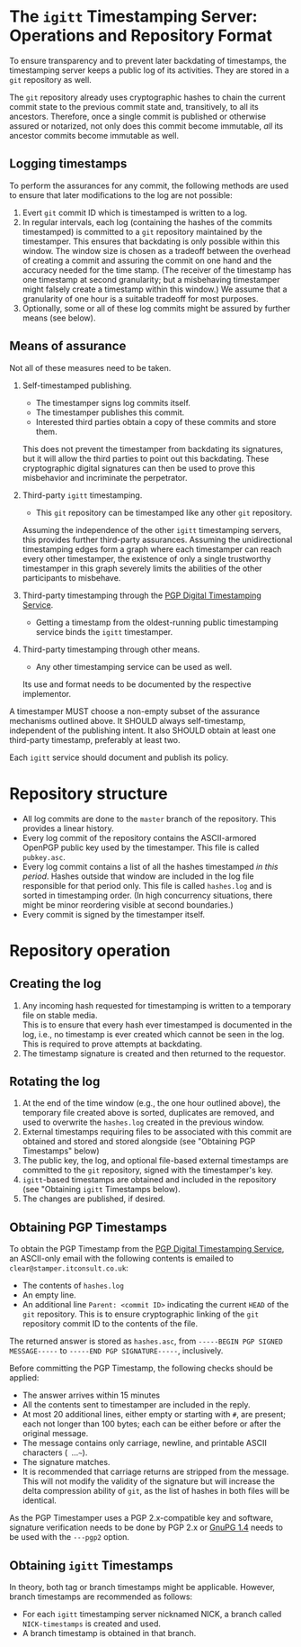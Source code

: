 # The `igitt` Timestamping Server: Operations and Repository Format

To ensure transparency and to prevent later backdating of timestamps,
the timestamping server keeps a public log of its activities. They
are stored in a `git` repository as well.

The `git` repository already uses cryptographic hashes to chain the
current commit state to the previous commit state and, transitively,
to all its ancestors. Therefore, once a single commit is published
or otherwise assured or notarized, not only does this commit become
immutable, *all* its ancestor commits become immutable as well.

## Logging timestamps

To perform the assurances for any commit, the following methods are used
to ensure that later modifications to the log are not possible:

1. Evert `git` commit ID which is timestamped is written to a log.
2. In regular intervals, each log (containing the hashes of the commits
   timestamped) is committed to a `git` repository maintained by the
   timestamper. This ensures that backdating is only possible within
   this window. The window size is chosen as a tradeoff between the
   overhead of creating a commit and assuring the commit on one hand
   and the accuracy needed for the time stamp. (The receiver of the
   timestamp has one timestamp at second granularity; but a misbehaving
   timestamper might falsely create a timestamp within this window.)
   We assume that a granularity of one hour is a suitable tradeoff for
   most purposes.
3. Optionally, some or all of these log commits might be assured by
   further means (see below).
   
## Means of assurance

Not all of these measures need to be taken.

1. Self-timestamped publishing.
   * The timestamper signs log commits itself.
   * The timestamper publishes this commit.
   * Interested third parties obtain a copy of these commits and store them.

   This does not prevent the timestamper from backdating its signatures,
   but it will allow the third parties to point out this backdating.
   These cryptographic digital signatures can then be used to
   prove this misbehavior and incriminate the perpetrator.

2. Third-party `igitt` timestamping.
   * This `git` repository can be timestamped like any other `git`
     repository.

   Assuming the independence of the other `igitt` timestamping servers,
   this provides further third-party assurances. Assuming the
   unidirectional timestamping edges form a graph where each timestamper
   can reach every other timestamper, the existence of only a single
   trustworthy timestamper in this graph severely limits the abilities
   of the other participants to misbehave.

3. Third-party timestamping through the
   [PGP Digital Timestamping Service](http://www.itconsult.co.uk/stamper.htm).
   * Getting a timestamp from the oldest-running public timestamping
     service binds the `igitt` timestamper.

4. Third-party timestamping through other means.
   * Any other timestamping service can be used as well.
   
   Its use and format needs to be documented by the respective
   implementor.

A timestamper MUST choose a non-empty subset of the assurance mechanisms
outlined above. It SHOULD always self-timestamp, independent of the
publishing intent. It also SHOULD obtain at least one third-party
timestamp, preferably at least two.

Each `igitt` service should document and publish its policy.

# Repository structure

- All log commits are done to the `master` branch of the repository.
  This provides a linear history.
- Every log commit of the repository contains the ASCII-armored OpenPGP
  public key used by the timestamper. This file is called `pubkey.asc`.
- Every log commit contains a list of all the hashes timestamped *in
  this period*. Hashes outside that window are included in the log file
  responsible for that period only. This file is called `hashes.log`
  and is sorted in timestamping order. (In high concurrency situations,
  there might be minor reordering visible at second boundaries.)
- Every commit is signed by the timestamper itself.

# Repository operation

## Creating the log

1. Any incoming hash requested for timestamping is written to a
   temporary file on stable media.  
   This is to ensure that every hash ever timestamped is documented in
   the log, i.e., no timestamp is ever created which cannot be seen in
   the log. This is required to prove attempts at backdating.
2. The timestamp signature is created and then returned to the requestor.

## Rotating the log

1. At the end of the time window (e.g., the one hour outlined above),
   the temporary file created above is sorted, duplicates are removed,
   and used to overwrite the `hashes.log` created in the previous
   window.
2. External timestamps requiring files to be associated with this commit
   are obtained and stored and stored alongside (see "Obtaining PGP
   Timestamps" below)
3. The public key, the log, and optional file-based external timestamps
   are committed to the `git` repository, signed with the timestamper's
   key.
4. `igitt`-based timestamps are obtained and included in the repository
   (see "Obtaining `igitt` Timestamps below).
5. The changes are published, if desired.

## Obtaining PGP Timestamps

To obtain the PGP Timestamp from the
[PGP Digital Timestamping Service](http://www.itconsult.co.uk/stamper.htm),
an ASCII-only email with the following contents is emailed to
`clear@stamper.itconsult.co.uk`:

- The contents of `hashes.log`
- An empty line.
- An additional line `Parent: <commit ID>` indicating the current
  `HEAD` of the `git` repository. This is to ensure cryptographic
  linking of the `git` repository commit ID to the contents of the
  file.

The returned answer is stored as `hashes.asc`, from
`-----BEGIN PGP SIGNED MESSAGE-----` to `-----END PGP SIGNATURE-----`,
inclusively.

Before committing the PGP Timestamp, the following checks should be
applied:

- The answer arrives within 15 minutes
- All the contents sent to timestamper are included in the reply.
- At most 20 additional lines, either empty or starting with `#`,
  are present; each not longer than 100 bytes; each can be either before
  or after the original message.
- The message contains only carriage, newline, and printable
  ASCII characters (` `…`~`).
- The signature matches.
- It is recommended that carriage returns are stripped from the message.
  This will not modify the validity of the signature but will increase
  the delta compression ability of `git`, as the list of hashes in both
  files will be identical.

As the PGP Timestamper uses a PGP 2.x-compatible key and software,
signature verification needs to be done by PGP 2.x or
[GnuPG 1.4](https://www.gnupg.org/download/) needs to be used with the
`---pgp2` option.

## Obtaining `igitt` Timestamps

In theory, both tag or branch timestamps might be applicable. However,
branch timestamps are recommended as follows:

- For each `igitt` timestamping server nicknamed NICK, a branch called
  `NICK-timestamps` is created and used.
- A branch timestamp is obtained in that branch.

